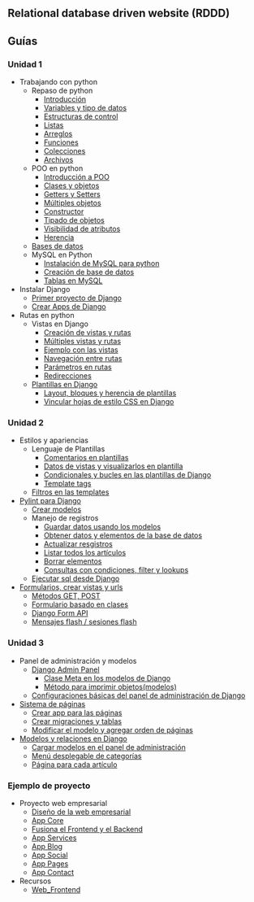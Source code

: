 ## Relational database driven website (RDDD)


## Guías

### Unidad 1
* Trabajando con python 
  * Repaso de python
    * [Introducción](guias/repaso-python/introduccion.md)
    * [Variables y tipo de datos](guias/repaso-python/variable-tipoDeDatos.md)
    * [Estructuras de control](guias/repaso-python/estructuras-control.md)
    * [Listas](guias/repaso-python/listas.md)
    * [Arreglos](guias/repaso-python/arreglos.md)
    * [Funciones](guias/repaso-python/funciones.md)
    * [Colecciones](guias/repaso-python/colecciones.md)
    * [Archivos](guias/repaso-python/archivos.md)
  * POO en python
    * [Introducción a POO](guias/poo-python/introduccion-poo.md)
    * [Clases y objetos](guias/poo-python/clases-objetos.md)
    * [Getters y Setters](guias/poo-python/getters-setters.md)
    * [Múltiples objetos](guias/poo-python/multiples-objetos.md)
    * [Constructor](guias/poo-python/constructor.md)
    * [Tipado de objetos](guias/poo-python/tipado-objetos.md)
    * [Visibilidad de atributos](guias/poo-python/visibilidad-atributos.md)
    * [Herencia](guias/poo-python/herencia.md)
  * [Bases de datos](guias/bases-de-datos.md)
  * MySQL en Python
    * [Instalación de MySQL para python](guias/mysql-python.md)
    * [Creación de base de datos](guias/creacion-bd.md)
    * [Tablas en MySQL](guias/tablas-mysql.md)
* Instalar Django 
  * [Primer proyecto de Django](guias/primer-proyecto-Django.md)
  * [Crear Apps de Django](guias/apps-Django.md)
* Rutas en python 
  * Vistas en Django
    * [Creación de vistas y rutas](guias/vistas.md)
    * [Múltiples vistas y rutas](guias/multiples-vistas.md)
    * [Ejemplo con las vistas](guias/ejemplo-vistas.md)
    * [Navegación entre rutas](guias/navegacion-rutas.md)
    * [Parámetros en rutas](guias/parametros-rutas.md)
    * [Redirecciones](guias/redirecciones.md)
  * [Plantillas en Django](guias/plantillas-Django.md)
    * [Layout, bloques y herencia de plantillas](guias/layout-bloques.md)
    * [Vincular hojas de estilo CSS en Django](guias/css-en-django.md)

### Unidad 2
* Estilos y apariencias
  * Lenguaje de Plantillas
    * [Comentarios en plantillas](guias/unidad2/comentarios-plantillas.md)
    * [Datos de vistas y visualizarlos en plantilla](guias/unidad2/datos-visualizacion.md)
    * [Condicionales y bucles en las plantillas de Django](guias/unidad2/condicionales-bucles-plantillas.md)
    * [Template tags](guias/unidad2/template-tags.md)
  * [Filtros en las templates](guias/unidad2/filtros-templates.md)
* [Pylint para Django](guias/unidad2/pylint-django.md)
  * [Crear modelos](guias/unidad2/crear-modelos.md)
  * Manejo de registros
    * [Guardar datos usando los modelos](guias/unidad2/guardar-datos-modelos.md)
    * [Obtener datos y elementos de la base de datos](guias/unidad2/obtener-datos-elementos.md)
    * [Actualizar resgistros](guias/unidad2/actualizar-registros.md)
    * [Listar todos los artículos](guias/unidad2/listar-articulos.md)
    * [Borrar elementos](guias/unidad2/borrar-elementos.md)
    * [Consultas con condiciones, filter y lookups](guias/unidad2/condiciones-filter-lookups.md)
  * [Ejecutar sql desde Django](guias/unidad2/sql-django.md)
* [Formularios, crear vistas y urls](guias/unidad2/formularios-vistas-url.md)
  * [Métodos GET, POST](guias/unidad2/get-post.md)
  * [Formulario basado en clases](guias/unidad2/formulario-clases.md)
  * [Django Form API](guias/unidad2/django-form-api.md)
  * [Mensajes flash / sesiones flash](guias/unidad2/mensaje-sesiones-flash.md)
  
### Unidad 3
* Panel de administración y modelos 
  * [Django Admin Panel](guias/unidad3/django-admin-panel.md)
    * [Clase Meta en los modelos de Django](guias/unidad3/clase-meta.md)
    * [Método para imprimir objetos(modelos)](guias/unidad3/imprimir-objetos.md)
  * [Configuraciones básicas del panel de administración de Django](guias/unidad3/configuracion-basica-panelAdministracion.md)
* [Sistema de páginas](guias/unidad3/sistema-paginas.md)
  * [Crear app para las páginas](guias/unidad3/app-paginas.md)
  * [Crear migraciones y tablas](guias/unidad3/migraciones-tablas.md)
  * [Modificar el modelo y agregar orden de páginas](guias/unidad3/modelo-orden-paginas.md)
* [Modelos y relaciones en Django](guias/unidad3/modelos-relaciones-Django.md)
  * [Cargar modelos en el panel de administración](guias/unidad3/modelos-panel-administracion.md)
  * [Menú desplegable de categorías](guias/unidad3/menu-desplegable-categorias.md)
  * [Página para cada artículo](guias/unidad3/pagina-articulo.md)
  
### Ejemplo de proyecto

* Proyecto web empresarial
  * [Diseño de la web empresarial](guias/proyecto/diseño-web-empresarial.md)
  * [App Core](guias/proyecto/app-core.md)
  * [Fusiona el Frontend y el Backend](guias/proyecto/fusion-frontend-backend.md)
  * [App Services](guias/proyecto/app-services.md)
  * [App Blog](guias/proyecto/app-blog.md)
  * [App Social](guias/proyecto/app-social.md)
  * [App Pages](guias/proyecto/app-pages.md)
  * [App Contact](guias/proyecto/app-contact.md)
* Recursos
  * [Web_Frontend](guias/proyecto/webempresa_Frontend.zip)

